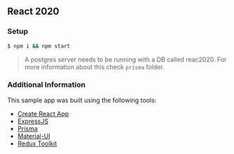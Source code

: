 ## React 2020

### Setup

```bash
$ npm i && npm start
```

> A postgres server needs to be running with a DB called reac2020. For more information about this check `prisma` folder.

### Additional Information

This sample app was built using the following tools:

- [Create React App](https://reactjs.org/docs/create-a-new-react-app.html)
- [ExpressJS](https://expressjs.com/)
- [Prisma](https://www.prisma.io/)
- [Material-UI](https://material-ui.com/)
- [Redux Toolkit](https://redux-toolkit.js.org/)
